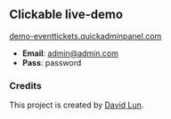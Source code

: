 ## Clickable live-demo

[demo-eventtickets.quickadminpanel.com](http://demo-eventtickets.quickadminpanel.com)

- __Email__: admin@admin.com
- __Pass__: password
### Credits

This project is created by [David Lun](https://github.com/mc0de/).


